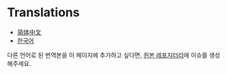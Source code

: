 # Translations

- [简体中文](https://fomalhauthmj.github.io/patterns/)
- [한국어](https://vlwkaos.github.io/patterns/)

다른 언어로 된 번역본을 이 페이지에 추가하고 싶다면, [원본 레포지터리](https://github.com/rust-unofficial/patterns)에 이슈를 생성해주세요.
